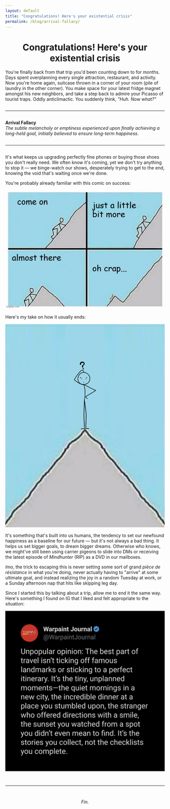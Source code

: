 ```yaml
---
layout: default
title: "Congratulations! Here's your existential crisis"
permalink: /blog/arrival-fallacy/
---
```


<h1 style="text-align: center;">Congratulations! Here's your existential crisis</h1>

<p>You're finally back from that trip you'd been counting down to for months. Days spent overplanning every single attraction, restaurant, and activity. Now you're home again, suitcase thrown in a corner of your room (pile of laundry in the other corner). You make space for your latest fridge magnet amongst his new neighbors, and take a step back to admire your Picasso of tourist traps. Oddly anticlimactic. You suddenly think, <i>"Huh. Now what?"</i></p>


<hr style="margin: 2em 0;" />

<p><strong>Arrival Fallacy</strong><br />
<em>The subtle melancholy or emptiness experienced upon finally achieving a long-held goal, initially believed to ensure long-term happiness.</em></p>

<hr style="margin: 2em 0;" />

<p>It's what keeps us upgrading perfectly fine phones or buying those shoes you don't really need. We often know it's coming, yet we don't try anything to stop it — we binge-watch our shows, desperately trying to get to the end, knowing the void that's waiting once we're done.</p>

<p>You're probably already familiar with this comic on success:</p>

<div class="blog-image">
  <img src="/images/blog/Post1/post1image1.jpg" alt="Comic on success" />
</div>

<p>Here's my take on how it usually ends:</p>

<div class="blog-image">
  <img src="/images/blog/Post1/post1image2.png" alt="My take on success" />
</div>

<p>It's something that's built into us humans, the tendency to set our newfound happiness as a baseline for our future — but it's not always a bad thing. It helps us set bigger goals, to dream bigger dreams. Otherwise who knows, we might've still been using carrier pigeons to slide into DMs or receiving the latest episode of <em>Mindhunter</em> (RIP) as a DVD in our mailboxes.</p>

<p><em>Imo</em>, the trick to escaping this is never setting some sort of grand <em>pièce de résistance</em> in what you're doing, never actually having to "arrive" at some ultimate goal, and instead realizing the joy in a random Tuesday at work, or a Sunday afternoon nap that hits like skipping leg day.</p>

<p>Since I started this by talking about a trip, allow me to end it the same way. Here's something I found on IG that I liked and felt appropriate to the situation:</p>

<div class="blog-image">
  <img src="/images/blog/Post1/post1image3.png" alt="Instagram Quote" />
</div>

<hr style="margin: 3em 0;" />

<p style="text-align: center;"><i>Fin.</i></p>
